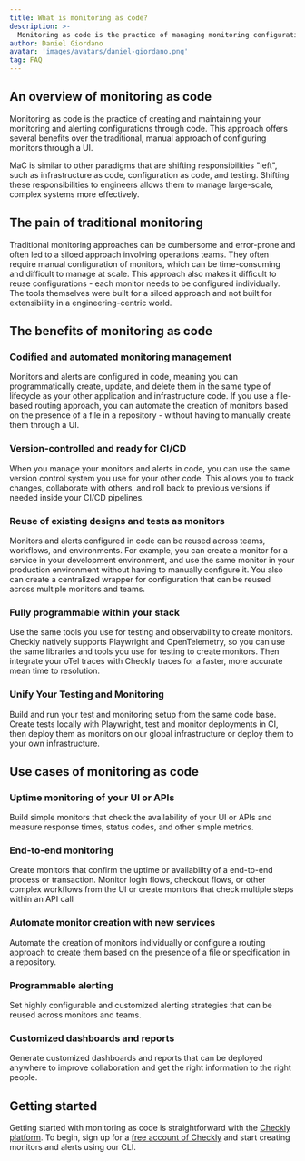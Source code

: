 ```yaml
---
title: What is monitoring as code?
description: >-
  Monitoring as code is the practice of managing monitoring configurations and alerts through code. This approach offers several benefits for engineering teams at scale, including codified, version-controlled, and reusable monitoring configurations.
author: Daniel Giordano
avatar: 'images/avatars/daniel-giordano.png'
tag: FAQ
---
```


## An overview of monitoring as code

Monitoring as code is the practice of creating and maintaining your monitoring and alerting configurations through code. This approach offers several benefits over the traditional, manual approach of configuring monitors through a UI. 

MaC is similar to other paradigms that are shifting responsibilities "left", such as infrastructure as code, configuration as code, and testing. Shifting these responsibilities to engineers allows them to manage large-scale, complex systems more effectively. 

## The pain of traditional monitoring

Traditional monitoring approaches can be cumbersome and error-prone and often led to a siloed approach involving operations teams. They often require manual configuration of monitors, which can be time-consuming and difficult to manage at scale. This approach also makes it difficult to reuse configurations - each monitor needs to be configured individually. The tools themselves were built for a siloed approach and not built for extensibility in a engineering-centric world.

## The benefits of monitoring as code

### Codified and automated monitoring management
Monitors and alerts are configured in code, meaning you can programmatically create, update, and delete them in the same type of lifecycle as your other application and infrastructure code. If you use a file-based routing approach, you can automate the creation of monitors based on the presence of a file in a repository - without having to manually create them through a UI.

### Version-controlled and ready for CI/CD
When you manage your monitors and alerts in code, you can use the same version control system you use for your other code. This allows you to track changes, collaborate with others, and roll back to previous versions if needed inside your CI/CD pipelines.

### Reuse of existing designs and tests as monitors
Monitors and alerts configured in code can be reused across teams, workflows, and environments. For example, you can create a monitor for a service in your development environment, and use the same monitor in your production environment without having to manually configure it. You also can create a centralized wrapper for configuration that can be reused across multiple monitors and teams.

### Fully programmable within your stack
Use the same tools you use for testing and observability to create monitors. Checkly natively supports Playwright and OpenTelemetry, so you can use the same libraries and tools you use for testing to create monitors. Then integrate your oTel traces with Checkly traces for a faster, more accurate mean time to resolution.

### Unify Your Testing and Monitoring

Build and run your test and monitoring setup from the same code base. Create tests locally with Playwright, test and monitor deployments in CI, then deploy them as monitors on our global infrastructure or deploy them to your own infrastructure.

## Use cases of monitoring as code

### Uptime monitoring of your UI or APIs
Build simple monitors that check the availability of your UI or APIs and measure response times, status codes, and other simple metrics.

### End-to-end monitoring 
Create monitors that confirm the uptime or availability of a end-to-end process or transaction. Monitor login flows, checkout flows, or other complex workflows from the UI or create monitors that check multiple steps within an API call

### Automate monitor creation with new services
Automate the creation of monitors individually or configure a routing approach to create them based on the presence of a file or specification in a repository.

### Programmable alerting
Set highly configurable and customized alerting strategies that can be reused across monitors and teams.

### Customized dashboards and reports
Generate customized dashboards and reports that can be deployed anywhere to improve collaboration and get the right information to the right people.

## Getting started
Getting started with monitoring as code is straightforward with the [Checkly platform](https://checklyhq.com). To begin, sign up for a [free account of Checkly](https://app.checklyhq.com/signup) and start creating monitors and alerts using our CLI.